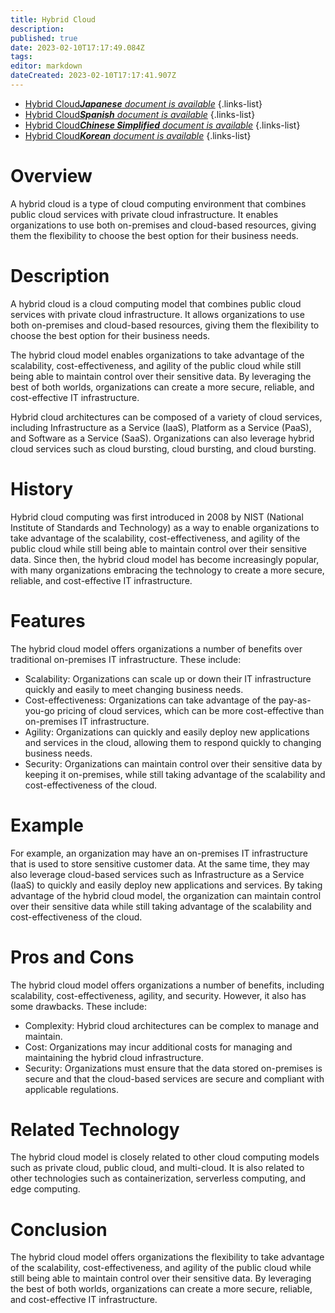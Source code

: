 ```yaml
---
title: Hybrid Cloud
description: 
published: true
date: 2023-02-10T17:17:49.084Z
tags: 
editor: markdown
dateCreated: 2023-02-10T17:17:41.907Z
---
```


- [Hybrid Cloud***Japanese** document is available*](/ja/Knowledge-base/Dictionary/hybrid-cloud)
{.links-list}
- [Hybrid Cloud***Spanish** document is available*](/es/Knowledge-base/Dictionary/hybrid-cloud)
{.links-list}
- [Hybrid Cloud***Chinese Simplified** document is available*](/zh/Knowledge-base/Dictionary/hybrid-cloud)
{.links-list}
- [Hybrid Cloud***Korean** document is available*](/ko/Knowledge-base/Dictionary/hybrid-cloud)
{.links-list}


# Overview
A hybrid cloud is a type of cloud computing environment that combines public cloud services with private cloud infrastructure. It enables organizations to use both on-premises and cloud-based resources, giving them the flexibility to choose the best option for their business needs.

# Description
A hybrid cloud is a cloud computing model that combines public cloud services with private cloud infrastructure. It allows organizations to use both on-premises and cloud-based resources, giving them the flexibility to choose the best option for their business needs.

The hybrid cloud model enables organizations to take advantage of the scalability, cost-effectiveness, and agility of the public cloud while still being able to maintain control over their sensitive data. By leveraging the best of both worlds, organizations can create a more secure, reliable, and cost-effective IT infrastructure.

Hybrid cloud architectures can be composed of a variety of cloud services, including Infrastructure as a Service (IaaS), Platform as a Service (PaaS), and Software as a Service (SaaS). Organizations can also leverage hybrid cloud services such as cloud bursting, cloud bursting, and cloud bursting.

# History
Hybrid cloud computing was first introduced in 2008 by NIST (National Institute of Standards and Technology) as a way to enable organizations to take advantage of the scalability, cost-effectiveness, and agility of the public cloud while still being able to maintain control over their sensitive data. Since then, the hybrid cloud model has become increasingly popular, with many organizations embracing the technology to create a more secure, reliable, and cost-effective IT infrastructure.

# Features
The hybrid cloud model offers organizations a number of benefits over traditional on-premises IT infrastructure. These include:

- Scalability: Organizations can scale up or down their IT infrastructure quickly and easily to meet changing business needs.
- Cost-effectiveness: Organizations can take advantage of the pay-as-you-go pricing of cloud services, which can be more cost-effective than on-premises IT infrastructure.
- Agility: Organizations can quickly and easily deploy new applications and services in the cloud, allowing them to respond quickly to changing business needs.
- Security: Organizations can maintain control over their sensitive data by keeping it on-premises, while still taking advantage of the scalability and cost-effectiveness of the cloud.

# Example
For example, an organization may have an on-premises IT infrastructure that is used to store sensitive customer data. At the same time, they may also leverage cloud-based services such as Infrastructure as a Service (IaaS) to quickly and easily deploy new applications and services. By taking advantage of the hybrid cloud model, the organization can maintain control over their sensitive data while still taking advantage of the scalability and cost-effectiveness of the cloud.

# Pros and Cons
The hybrid cloud model offers organizations a number of benefits, including scalability, cost-effectiveness, agility, and security. However, it also has some drawbacks. These include:

- Complexity: Hybrid cloud architectures can be complex to manage and maintain.
- Cost: Organizations may incur additional costs for managing and maintaining the hybrid cloud infrastructure.
- Security: Organizations must ensure that the data stored on-premises is secure and that the cloud-based services are secure and compliant with applicable regulations.

# Related Technology
The hybrid cloud model is closely related to other cloud computing models such as private cloud, public cloud, and multi-cloud. It is also related to other technologies such as containerization, serverless computing, and edge computing.

# Conclusion
The hybrid cloud model offers organizations the flexibility to take advantage of the scalability, cost-effectiveness, and agility of the public cloud while still being able to maintain control over their sensitive data. By leveraging the best of both worlds, organizations can create a more secure, reliable, and cost-effective IT infrastructure.